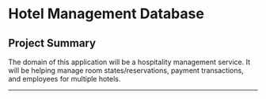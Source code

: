 # Hotel Management Database
## Project Summary

The domain of this application will be a hospitality management service. It will be helping manage room states/reservations, payment transactions, and employees for multiple hotels.

---
